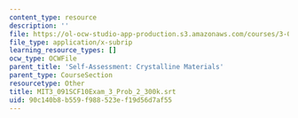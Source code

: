 ```yaml
---
content_type: resource
description: ''
file: https://ol-ocw-studio-app-production.s3.amazonaws.com/courses/3-091sc-introduction-to-solid-state-chemistry-fall-2010/90c140b8b559f988523ef19d56d7af55_MIT3_091SCF10Exam_3_Prob_2_300k.srt
file_type: application/x-subrip
learning_resource_types: []
ocw_type: OCWFile
parent_title: 'Self-Assessment: Crystalline Materials'
parent_type: CourseSection
resourcetype: Other
title: MIT3_091SCF10Exam_3_Prob_2_300k.srt
uid: 90c140b8-b559-f988-523e-f19d56d7af55
---
```

